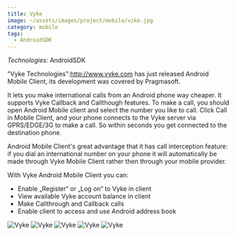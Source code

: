 ```yaml
---
title: Vyke
image: ~/assets/images/project/mobile/vike.jpg
category: mobile
tags:
  - AndroidSDK
---
```


*Technologies:* AndroidSDK

"Vyke Technologies":http://www.vyke.com has just released Android Mobile Client, its development was covered by Pragmasoft.

It lets you make international calls from an Android phone way cheaper. It supports Vyke Callback and Callthough features. To make a call, you should open Android Mobile client and select the number you like to call. Click Call in Mobile Client, and your phone connects to the Vyke server via GPRS/EDGE/3G to make a call. So within seconds you get connected to the destination phone. 

Android Mobile Client's great advantage that it has call interception feature: if you dial an international number on your phone it will automatically be made through Vyke Mobile Client rather then through your mobile provider. 

With Vyke Android Mobile Client you can:

* Enable „Register“ or „Log on“ to Vyke in client
* View available Vyke account balance in client
* Make Callthrough and Callback calls
* Enable client to access and use Android address book

![Vyke](~/assets/images/project/mobile/Vyke-phone-1.png)
![Vyke](~/assets/images/project/mobile/Vyke-phone-2.png)
![Vyke](~/assets/images/project/mobile/Vyke-phone-3.png)
![Vyke](~/assets/images/project/mobile/Vyke-phone-4.png)
![Vyke](~/assets/images/project/mobile/Vyke-tablet-1.png)
